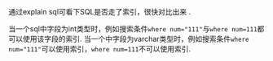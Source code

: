 通过explain sql可看下SQL是否走了索引，很快对比出来 .

当一个sql中字段为int类型时，例如搜索条件`where num="111"`与`where num=111`都可以使用该字段的索引.
当一个中字段为varchar类型时，例如搜索条件`where num="111"`可以使用索引，`where num=111`不可以使用索引.
